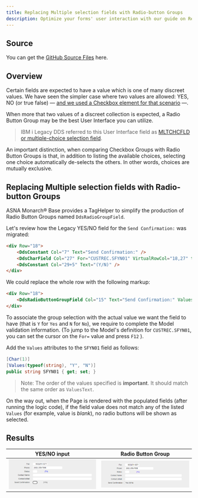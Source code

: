 ```yaml
---
title: Replacing Multiple selection fields with Radio-button Groups
description: Optimize your forms' user interaction with our guide on Replacing Multiple selection fields with Radio-button Groups. Discover the advantages of transitioning to radio-button groups for single-choice selections, offering users a clearer, more straightforward selection process. This guide provides insights into the implementation of radio-button groups in your applications or websites, including design considerations and best practices for accessibility. Perfect for web developers, UI/UX designers, and anyone aiming to refine their digital forms for better user experience.
---
```

## Source

You can get the [GitHub Source Files](https://github.com/asnaqsys-examples/sunfarm-ui-enhancements) here.

## Overview

Certain fields are expected to have a value which is one of many discreet values. We have seen the simpler case where two values are allowed: YES, NO (or true false) — [and we used a Checkbox element for that scenario](./enhance-replace-yesno-checkboxes.html) —.

When more that two values of a discreet collection is expected, a Radio Button Group may be the best User Interface you can utilize.

>IBM i Legacy DDS referred to this User Interface field as [MLTCHCFLD or multiple-choice selection field](https://www.ibm.com/docs/en/i/7.5?topic=dkedfp4t8-mltchcfld-multiple-choice-selection-field-keyword-display-files).

An important distinction, when comparing Checkbox Groups with Radio Button Groups is that, in addition to listing the available choices, selecting one choice automatically de-selects the others. In other words, choices are mutually exclusive.

## Replacing Multiple selection fields with Radio-button Groups

ASNA Monarch® Base provides a TagHelper to simplify the production of Radio Button Groups named `DdsRadioGroupField`.

Let's review how the Legacy YES/NO field for the `Send Confirmation:` was migrated:

```html
<div Row="18">
    <DdsConstant Col="7" Text="Send Confirmation:" />
    <DdsCharField Col="27" For="CUSTREC.SFYN01" VirtualRowCol="18,27" tabIndex=@pageTabIndex++ />
    <DdsConstant Col="29+5" Text="(Y/N)" />
</div>
```

We could replace the whole row with the following markup:


```html
<div Row="18">
    <DdsRadioButtonGroupField Col="15" Text="Send Confirmation:" ValuesText="'Yes','No'" For="CUSTREC.SFYN01" VirtualRowCol="18,27" />
</div>
```

To associate the group selection with the actual value we want the field to have (that is `Y` for `Yes` and `N` for `No`), we require to complete the Model validation information. (To jump to the Model's definition for `CUSTREC.SFYN01`, you can set the cursor on the `For=` value and press `F12` ).

Add the `Values` attributes to the `SFYN01` field as follows:

```cs
[Char(1)]
[Values(typeof(string), "Y", "N")]
public string SFYN01 { get; set; }
```

>Note: The order of the values specified is **important**. It should match the same order as `ValuesText`.

On the way out, when the Page is rendered with the populated fields (after running the logic code), if the field value does not match any of the listed `Values` (for example, value is *blank*), no radio buttons will be shown as selected.

## Results

| YES/NO input | Radio Button Group |
| :-: | :-: |
| ![YES/NO input](./images/replace-yes-no-with-checkbox-before.png) | ![Checkbox](./images/replace-yes-no-with-radio-group-after.png) |
